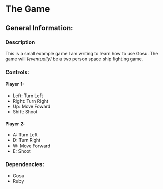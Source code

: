 # The Game
## General Information:
### Description
This is a small example game I am writing to learn how to use Gosu.  The game will *[eventually]* be a two person space ship fighting game. 

### Controls:

#### Player 1:
* Left: Turn Left
* Right: Turn Right
* Up: Move Foward
* Shift: Shoot

#### Player 2:
* A: Turn Left
* D: Turn Right
* W: Move Forward
* E: Shoot

### Dependencies:
* Gosu
* Ruby


